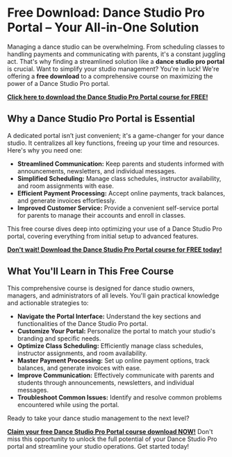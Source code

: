 # Free Download: Dance Studio Pro Portal – Your All-in-One Solution

Managing a dance studio can be overwhelming. From scheduling classes to handling payments and communicating with parents, it's a constant juggling act. That's why finding a streamlined solution like a **dance studio pro portal** is crucial. Want to simplify your studio management? You're in luck! We're offering a **free download** to a comprehensive course on maximizing the power of a Dance Studio Pro portal.

[**Click here to download the Dance Studio Pro Portal course for FREE!**](https://udemywork.com/dance-studio-pro-portal)

## Why a Dance Studio Pro Portal is Essential

A dedicated portal isn’t just convenient; it's a game-changer for your dance studio. It centralizes all key functions, freeing up your time and resources. Here's why you need one:

*   **Streamlined Communication:** Keep parents and students informed with announcements, newsletters, and individual messages.
*   **Simplified Scheduling:** Manage class schedules, instructor availability, and room assignments with ease.
*   **Efficient Payment Processing:** Accept online payments, track balances, and generate invoices effortlessly.
*   **Improved Customer Service:** Provide a convenient self-service portal for parents to manage their accounts and enroll in classes.

This free course dives deep into optimizing your use of a Dance Studio Pro portal, covering everything from initial setup to advanced features.

[**Don't wait! Download the Dance Studio Pro Portal course for FREE today!**](https://udemywork.com/dance-studio-pro-portal)

## What You'll Learn in This Free Course

This comprehensive course is designed for dance studio owners, managers, and administrators of all levels. You'll gain practical knowledge and actionable strategies to:

*   **Navigate the Portal Interface:** Understand the key sections and functionalities of the Dance Studio Pro portal.
*   **Customize Your Portal:** Personalize the portal to match your studio's branding and specific needs.
*   **Optimize Class Scheduling:** Efficiently manage class schedules, instructor assignments, and room availability.
*   **Master Payment Processing:** Set up online payment options, track balances, and generate invoices with ease.
*   **Improve Communication:** Effectively communicate with parents and students through announcements, newsletters, and individual messages.
*   **Troubleshoot Common Issues:** Identify and resolve common problems encountered while using the portal.

Ready to take your dance studio management to the next level?

[**Claim your free Dance Studio Pro Portal course download NOW!**](https://udemywork.com/dance-studio-pro-portal) Don't miss this opportunity to unlock the full potential of your Dance Studio Pro portal and streamline your studio operations. Get started today!
